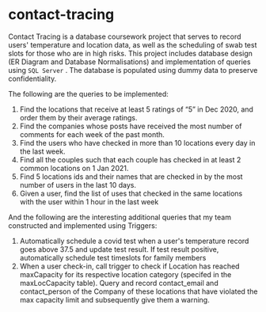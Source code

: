 # contact-tracing

Contact Tracing is a database coursework project that serves to record users' temperature and location data, as well as the scheduling of swab test slots for those who
are in high risks. This project includes database design (ER Diagram and Database Normalisations) and implementation of queries using ``` SQL Server ``` . The database is populated using dummy data to preserve confidentiality.

The following are the queries to be implemented:

1. Find the locations that receive at least 5 ratings of “5” in Dec 2020, and order them by
their average ratings.
2. Find the companies whose posts have received the most number of comments for each
week of the past month.
3. Find the users who have checked in more than 10 locations every day in the last week.
4. Find all the couples such that each couple has checked in at least 2 common locations
on 1 Jan 2021.
5. Find 5 locations ids and their names that are checked in by the most number of users in
the last 10 days.
6. Given a user, find the list of uses that checked in the same locations with the user within 1
hour in the last week

And the following are the interesting additional queries that my team constructed and implemented using Triggers:
1. Automatically schedule a covid test when a user's temperature record goes above 37.5 and update test result. If test result positive, automatically schedule test timeslots for family members
2. When a user check-in, call trigger to check if Location has reached maxCapacity for its respective location category (specifed in the maxLocCapacity table).
	Query and record contact_email and contact_person of the Company of these locations that have violated the max capacity limit
	and subsequently give them a warning. 
